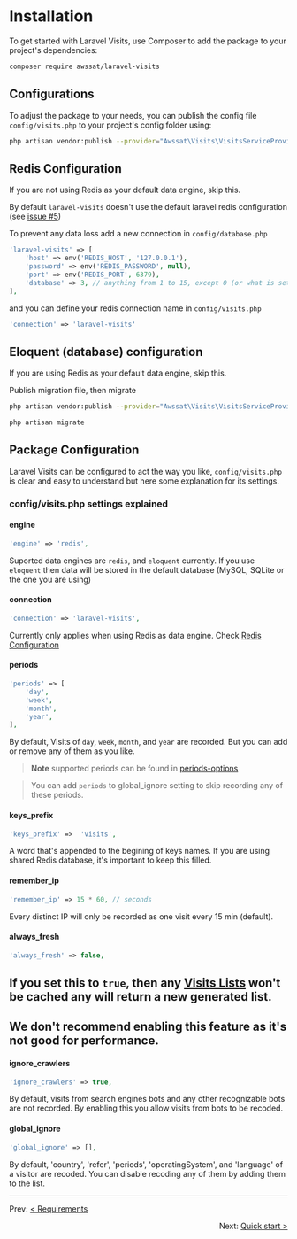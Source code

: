 # Installation

To get started with Laravel Visits, use Composer to add the package to your project's dependencies:

```bash
composer require awssat/laravel-visits
```

## Configurations

To adjust the package to your needs, you can publish the config file `config/visits.php` to your project's config folder using:

```bash
php artisan vendor:publish --provider="Awssat\Visits\VisitsServiceProvider" --tag=config
```

## Redis Configuration

If you are not using Redis as your default data engine, skip this.

By default `laravel-visits` doesn't use the default laravel redis configuration (see [issue #5](https://github.com/awssat/laravel-visits/issues/5))

To prevent any data loss add a new connection in `config/database.php`

```php
'laravel-visits' => [
    'host' => env('REDIS_HOST', '127.0.0.1'),
    'password' => env('REDIS_PASSWORD', null),
    'port' => env('REDIS_PORT', 6379),
    'database' => 3, // anything from 1 to 15, except 0 (or what is set in default)
],
```

and you can define your redis connection name in `config/visits.php`

```php
'connection' => 'laravel-visits'
```

## Eloquent (database) configuration

If you are using Redis as your default data engine, skip this.

Publish migration file, then migrate

```sh
php artisan vendor:publish --provider="Awssat\Visits\VisitsServiceProvider" --tag=migrations
```

```sh
php artisan migrate
```

## Package Configuration

Laravel Visits can be configured to act the way you like, `config/visits.php` is clear and easy to understand but here some explanation for its settings.

### config/visits.php settings explained

#### engine

```php
'engine' => 'redis',
```

Suported data engines are `redis`, and `eloquent` currently.
If you use `eloquent` then data will be stored in the default database (MySQL, SQLite or the one you are using)

#### connection

```php
'connection' => 'laravel-visits',
```

Currently only applies when using Redis as data engine. Check [Redis Configuration](#redis-configuration)

#### periods

```php
'periods' => [
    'day',
    'week',
    'month',
    'year',
],
```

By default, Visits of `day`, `week`, `month`, and `year` are recorded. But you can add or remove any of them as you like.

> **Note** supported periods can be found in [periods-options](8_clear-and-reset-values.html#periods-options.md)

> You can add `periods` to global_ignore setting to skip recording any of these periods.

#### keys_prefix

```php
'keys_prefix' =>  'visits',
```

A word that's appended to the begining of keys names. If you are using shared Redis database, it's important to keep this filled.

#### remember_ip

```php
'remember_ip' => 15 * 60, // seconds
```

Every distinct IP will only be recorded as one visit every 15 min (default).

#### always_fresh

```php
'always_fresh' => false,
```

## If you set this to `true`, then any [Visits Lists](7_visits-lists.md) won't be cached any will return a new generated list.

## We don't recommend enabling this feature as it's not good for performance.

#### ignore_crawlers

```php
'ignore_crawlers' => true,
```

By default, visits from search engines bots and any other recognizable bots are not recorded. By enabling this you allow visits from bots to be recoded.

#### global_ignore

```php
'global_ignore' => [],
```

By default, 'country', 'refer', 'periods', 'operatingSystem', and 'language' of a visitor are recoded. You can disable recoding any of them by adding them to the list.

---

<p align="left">
  Prev:  <a href="2_requirements.md">< Requirements</a> 
</p>

<p align="right">
  Next:  <a href="4_quick-start.md">Quick start ></a> 
</p>
